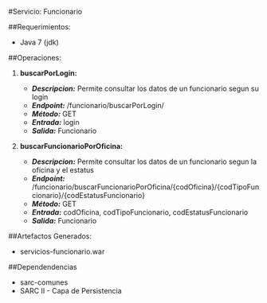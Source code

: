 #Servicio: Funcionario

##Requerimientos:

* Java 7 (jdk)

##Operaciones:

1. **buscarPorLogin:** 
    * ***Descripcion:*** Permite consultar los datos de un funcionario segun su login
    * ***Endpoint:*** /funcionario/buscarPorLogin/
    * ***Método:*** GET
    * ***Entrada:*** login
    * ***Salida:*** Funcionario

2. **buscarFuncionarioPorOficina:** 
    * ***Descripcion:*** Permite consultar los datos de un funcionario segun la oficina y el estatus
    * ***Endpoint:*** /funcionario/buscarFuncionarioPorOficina/{codOficina}/{codTipoFuncionario}/{codEstatusFuncionario}
    * ***Método:*** GET
    * ***Entrada:*** codOficina, codTipoFuncionario, codEstatusFuncionario
    * ***Salida:*** Funcionario	

##Artefactos Generados:
* servicios-funcionario.war

##Dependendencias
* sarc-comunes
* SARC II - Capa de Persistencia
